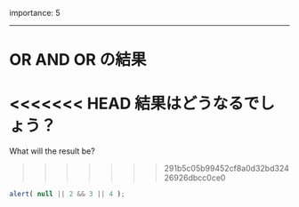 importance: 5

---

# OR AND OR の結果

<<<<<<< HEAD
結果はどうなるでしょう？
=======
What will the result be?
>>>>>>> 291b5c05b99452cf8a0d32bd32426926dbcc0ce0

```js
alert( null || 2 && 3 || 4 );
```
